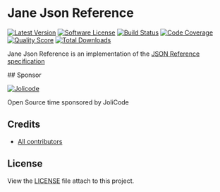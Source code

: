 # Jane Json Reference


[![Latest Version](https://img.shields.io/github/release/janephp/runtime.svg?style=flat-square)](https://github.com/janephp/runtime/releases)
[![Software License](https://img.shields.io/badge/license-MIT-brightgreen.svg?style=flat-square)](LICENSE)
[![Build Status](https://img.shields.io/travis/janephp/runtime.svg?style=flat-square)](https://travis-ci.org/janephp/runtime)
[![Code Coverage](https://img.shields.io/scrutinizer/coverage/g/janephp/runtime.svg?style=flat-square)](https://scrutinizer-ci.com/g/janephp/runtime)
[![Quality Score](https://img.shields.io/scrutinizer/g/janephp/runtime.svg?style=flat-square)](https://scrutinizer-ci.com/g/janephp/runtime)
[![Total Downloads](https://img.shields.io/packagist/dt/jane/runtime.svg?style=flat-square)](https://packagist.org/packages/jane/runtime)

Jane Json Reference is an implementation of the [JSON Reference specification](https://tools.ietf.org/html/draft-pbryan-zyp-json-ref-03)

## Sponsor

[![Jolicode](https://jolicode.com/bundles/jolisite/images/logo.svg?19)](https://jolicode.com)

Open Source time sponsored by JoliCode

## Credits

* [All contributors](https://github.com/jolicode/jane/graphs/contributors)

## License

View the [LICENSE](LICENSE) file attach to this project.
